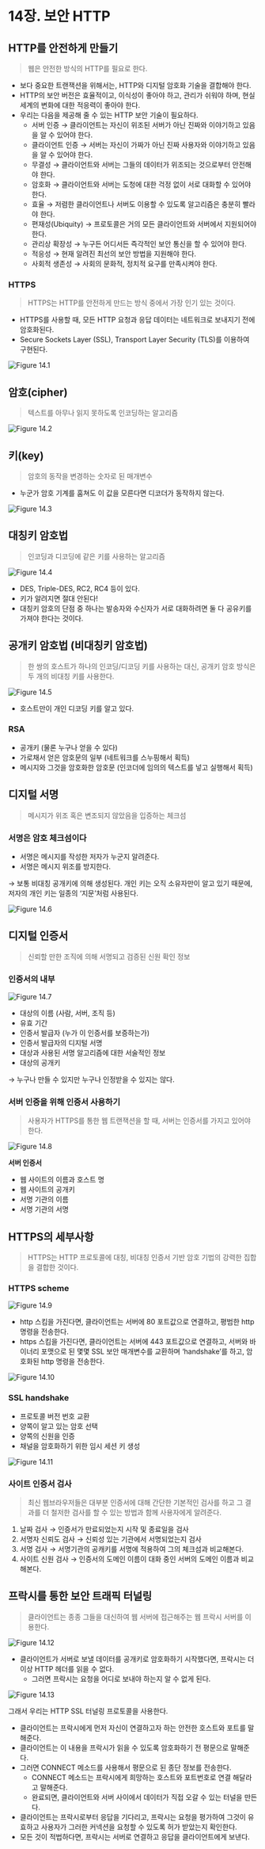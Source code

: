 # 14장. 보안 HTTP

## HTTP를 안전하게 만들기

> 웹은 안전한 방식의 HTTP를 필요로 한다.
> 
- 보다 중요한 트랜잭션을 위해서는, HTTP와 디지털 암호화 기술을 결합해야 한다.
- HTTP의 보안 버전은 효율적이고, 이식성이 좋아야 하고, 관리가 쉬워야 하며, 현실 세계의 변화에 대한 적응력이 좋아야 한다.
- 우리는 다음을 제공해 줄 수 있는 HTTP 보안 기술이 필요하다.
    - 서버 인증 → 클라이언트는 자신이 위조된 서버가 아닌 진짜와 이야기하고 있음을 알 수 있어야 한다.
    - 클라이언트 인증 → 서버는 자신이 가짜가 아닌 진짜 사용자와 이야기하고 있음을 알 수 있어야 한다.
    - 무결성 → 클라이언트와 서버는 그들의 데이터가 위조되는 것으로부터 안전해야 한다.
    - 암호화 → 클라이언트와 서버는 도청에 대한 걱정 없이 서로 대화할 수 있어야 한다.
    - 효율 → 저렴한 클라이언트나 서버도 이용할 수 있도록 알고리즘은 충분히 빨라야 한다.
    - 편재성(Ubiquity) → 프로토콜은 거의 모든 클라이언트와 서버에서 지원되어야 한다.
    - 관리상 확장성 → 누구든 어디서든 즉각적인 보안 통신을 할 수 있어야 한다.
    - 적응성 → 현재 알려진 최선의 보안 방법을 지원해야 한다.
    - 사회적 생존성 → 사회의 문화적, 정치적 요구를 만족시켜야 한다.

### HTTPS

> HTTPS는 HTTP를 안전하게 만드는 방식 중에서 가장 인기 있는 것이다.
> 
- HTTPS를 사용할 때, 모든 HTTP 요청과 응답 데이터는 네트워크로 보내지기 전에 암호화된다.
- Secure Sockets Layer (SSL), Transport Layer Security (TLS)를 이용하여 구현된다.

![Figure 14.1](./assets/figure_14-1.png)

## 암호(cipher)

> 텍스트를 아무나 읽지 못하도록 인코딩하는 알고리즘
> 

![Figure 14.2](./assets/figure_14-2.png)

## 키(key)

> 암호의 동작을 변경하는 숫자로 된 매개변수
> 
- 누군가 암호 기계를 훔쳐도 이 값을 모른다면 디코더가 동작하지 않는다.

![Figure 14.3](./assets/figure_14-3.png)

## 대칭키 암호법

> 인코딩과 디코딩에 같은 키를 사용하는 알고리즘
> 

![Figure 14.4](./assets/figure_14-4.png)

- DES, Triple-DES, RC2, RC4 등이 있다.
- 키가 알려지면 절대 안된다!
- 대칭키 암호의 단점 중 하나는 발송자와 수신자가 서로 대화하려면 둘 다 공유키를 가져야 한다는 것이다.

## 공개키 암호법 (비대칭키 암호법)

> 한 쌍의 호스트가 하나의 인코딩/디코딩 키를 사용하는 대신, 공개키 암호 방식은 두 개의 비대칭 키를 사용한다.
> 

![Figure 14.5](./assets/figure_14-5.png)

- 호스트만이 개인 디코딩 키를 알고 있다.

### RSA

- 공개키 (물론 누구나 얻을 수 있다)
- 가로채서 얻은 암호문의 일부 (네트워크를 스누핑해서 획득)
- 메시지와 그것을 암호화한 암호문 (인코더에 임의의 텍스트를 넣고 실행해서 획득)

## 디지털 서명

> 메시지가 위조 혹은 변조되지 않았음을 입증하는 체크섬
> 

### 서명은 암호 체크섬이다

- 서명은 메시지를 작성한 저자가 누군지 알려준다.
- 서명은 메시지 위조를 방지한다.

→ 보통 비대칭 공개키에 의해 생성된다. 개인 키는 오직 소유자만이 알고 있기 때문에, 저자의 개인 키는 일종의 ‘지문’처럼 사용된다.

![Figure 14.6](./assets/figure_14-6.png)

## 디지털 인증서

> 신뢰할 만한 조직에 의해 서명되고 검증된 신원 확인 정보
> 

### 인증서의 내부

![Figure 14.7](./assets/figure_14-7.png)

- 대상의 이름 (사람, 서버, 조직 등)
- 유효 기간
- 인증서 발급자 (누가 이 인증서를 보증하는가)
- 인증서 발급자의 디지털 서명
- 대상과 사용된 서명 알고리즘에 대한 서술적인 정보
- 대상의 공개키

→ 누구나 만들 수 있지만 누구나 인정받을 수 있지는 않다.

### 서버 인증을 위해 인증서 사용하기

> 사용자가 HTTPS를 통한 웹 트랜잭션을 할 때, 서버는 인증서를 가지고 있어야 한다.
> 

![Figure 14.8](./assets/figure_14-8.png)

**서버 인증서**

- 웹 사이트의 이름과 호스트 명
- 웹 사이트의 공개키
- 서명 기관의 이름
- 서명 기관의 서명

## HTTPS의 세부사항

> HTTPS는 HTTP 프로토콜에 대칭, 비대칭 인증서 기반 암호 기법의 강력한 집합을 결합한 것이다.
> 

### HTTPS scheme

![Figure 14.9](./assets/figure_14-9.png)

- http 스킴을 가진다면, 클라이언트는 서버에 80 포트값으로 연결하고, 평범한 http 명령을 전송한다.
- https 스킴을 가진다면, 클라이언트는 서버에 443 포트값으로 연결하고, 서버와 바이너리 포맷으로 된 몇몇 SSL 보안 매개변수를 교환하며 ‘handshake’를 하고, 암호화된 http 명령을 전송한다.

![Figure 14.10](./assets/figure_14-10.png)

### SSL handshake

- 프로토콜 버전 번호 교환
- 양쪽이 알고 있는 암호 선택
- 양쪽의 신원을 인증
- 채널을 암호화하기 위한 임시 세션 키 생성

![Figure 14.11](./assets/figure_14-11.png)

### 사이트 인증서 검사

> 최신 웹브라우저들은 대부분 인증서에 대해 간단한 기본적인 검사를 하고 그 결과를 더 철저한 검사를 할 수 있는 방법과 함께 사용자에게 알려준다.
> 
1. 날짜 검사 → 인증서가 만료되었는지 시작 및 종료일을 검사
2. 서명자 신뢰도 검사 → 신뢰성 있는 기관에서 서명되었는지 검사
3. 서명 검사 → 서명기관의 공캐키를 서명에 적용하여 그의 체크섬과 비교해본다.
4. 사이트 신원 검사 → 인증서의 도메인 이름이 대화 중인 서버의 도메인 이름과 비교해본다.

## 프락시를 통한 보안 트래픽 터널링

> 클라이언트는 종종 그들을 대신하여 웹 서버에 접근해주는 웹 프락시 서버를 이용한다.
> 

![Figure 14.12](./assets/figure_14-12.png)

- 클라이언트가 서버로 보낼 데이터를 공개키로 암호화하기 시작했다면, 프락시는 더 이상 HTTP 헤더를 읽을 수 없다.
    - 그러면 프락시는 요청을 어디로 보내야 하는지 알 수 없게 된다.

![Figure 14.13](./assets/figure_14-13.png)

그래서 우리는 HTTP SSL 터널링 프로토콜을 사용한다.

- 클라이언트는 프락시에게 먼저 자신이 연결하고자 하는 안전한 호스트와 포트를 말해준다.
- 클라이언트는 이 내용을 프락시가 읽을 수 있도록 암호화하기 전 평문으로 말해준다.
- 그러면 CONNECT 메소드를 사용해서 평문으로 된 종단 정보를 전송한다.
    - CONNECT 메소드는 프락시에게 희망하는 호스트와 포트번호로 연결 해달라고 말해준다.
    - 완료되면, 클라이언트와 서버 사이에서 데이터가 직접 오갈 수 있는 터널을 만든다.
- 클라이언트는 프락시로부터 응답을 기다리고, 프락시는 요청을 평가하여 그것이 유효하고 사용자가 그러한 커넥션을 요청할 수 있도록 허가 받았는지 확인한다.
- 모든 것이 적법하다면, 프락시는 서버로 연결하고 응답을 클라이언트에게 보낸다.